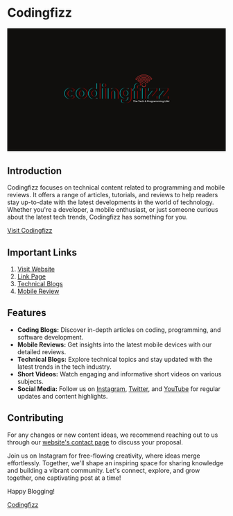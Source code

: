 # Codingfizz

![Logo](codingfizz.png)

## Introduction

Codingfizz focuses on technical content related to programming and mobile reviews. It offers a range of articles, tutorials, and reviews to help readers stay up-to-date with the latest developments in the world of technology. Whether you're a developer, a mobile enthusiast, or just someone curious about the latest tech trends, Codingfizz has something for you.

[Visit Codingfizz](https://www.codingfizz.in) 

## Important Links

1. [Visit Website](https://www.codingfizz.in)
2. [Link Page](https://linktr.ee/codingfizz)
3. [Technical Blogs](https://www.codingfizz.in/search/label/Tech?&max-results=8)
4. [Mobile Review](https://www.codingfizz.in/search/label/Gadget?&max-results=8)

## Features

- **Coding Blogs:** Discover in-depth articles on coding, programming, and software development.
- **Mobile Reviews:** Get insights into the latest mobile devices with our detailed reviews.
- **Technical Blogs:** Explore technical topics and stay updated with the latest trends in the tech industry.
- **Short Videos:** Watch engaging and informative short videos on various subjects.
- **Social Media:** Follow us on [Instagram](https://www.instagram.com/codingfizz), [Twitter](https://twitter.com/Codingfizz), and [YouTube](https://www.youtube.com/@codingfizz) for regular updates and content highlights.

## Contributing
For any changes or new content ideas, we recommend reaching out to us through our [website's contact page](https://www.codingfizz.in/p/contact-us.html) to discuss your proposal.

Join us on Instagram for free-flowing creativity, where ideas merge effortlessly. Together, we'll shape an inspiring space for sharing knowledge and building a vibrant community. Let's connect, explore, and grow together, one captivating post at a time!

Happy Blogging!

[Codingfizz](www.codingfizz.in)
